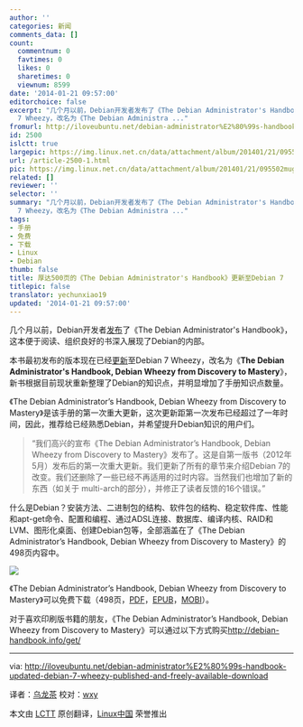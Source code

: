 ```yaml
---
author: ''
categories: 新闻
comments_data: []
count:
  commentnum: 0
  favtimes: 0
  likes: 0
  sharetimes: 0
  viewnum: 8599
date: '2014-01-21 09:57:00'
editorchoice: false
excerpt: "几个月以前，Debian开发者发布了《The Debian Administrator's Handbook》，这本便于阅读、组织良好的书深入展现了Debian的内部。\r\n本书最初发布的版本现在已经更新至Debian
  7 Wheezy，改名为《The Debian Administra ..."
fromurl: http://iloveubuntu.net/debian-administrator%E2%80%99s-handbook-updated-debian-7-wheezy-published-and-freely-available-download
id: 2500
islctt: true
largepic: https://img.linux.net.cn/data/attachment/album/201401/21/095502mugznz22rc6onu5w.png
url: /article-2500-1.html
pic: https://img.linux.net.cn/data/attachment/album/201401/21/095502mugznz22rc6onu5w.png.thumb.jpg
related: []
reviewer: ''
selector: ''
summary: "几个月以前，Debian开发者发布了《The Debian Administrator's Handbook》，这本便于阅读、组织良好的书深入展现了Debian的内部。\r\n本书最初发布的版本现在已经更新至Debian
  7 Wheezy，改名为《The Debian Administra ..."
tags:
- 手册
- 免费
- 下载
- Linux
- Debian
thumb: false
title: 厚达500页的《The Debian Administrator's Handbook》更新至Debian 7
titlepic: false
translator: yechunxiao19
updated: '2014-01-21 09:57:00'
---
```


几个月以前，Debian开发者[发布](http://iloveubuntu.net/debian-administrator%E2%80%99s-handbook-available-both-payed-and-free-ebook-epub-mobi-pdf)了《The Debian Administrator's Handbook》，这本便于阅读、组织良好的书深入展现了Debian的内部。


本书最初发布的版本现在已经[更新](http://debian-handbook.info/2013/major-update-of-the-debian-administrators-handbook-for-debian-7-wheezy/)至Debian 7 Wheezy，改名为《**The Debian Administrator's Handbook, Debian Wheezy from Discovery to Mastery**》，新书根据目前现状重新整理了Debian的知识点，并明显增加了手册知识点数量。


《The Debian Administrator’s Handbook, Debian Wheezy from Discovery to Mastery》是该手册的第一次重大更新，这次更新距第一次发布已经超过了一年时间，因此，推荐给已经熟悉Debian，并希望提升Debian知识的用户们。



> 
> “我们高兴的宣布《The Debian Administrator’s Handbook, Debian Wheezy from Discovery to Mastery》发布了。这是自第一版书（2012年5月）发布后的第一次重大更新。我们更新了所有的章节来介绍Debian 7的改变。我们还删除了一些已经不再适用的过时内容。当然我们也增加了新的东西（如关于 multi-arch的部分），并修正了读者反馈的16个错误。”
> 
> 
> 


什么是Debian？安装方法、二进制包的结构、软件包的结构、稳定软件库、性能和apt-get命令、配置和编程、通过ADSL连接、数据库、编译内核、RAID和LVM、图形化桌面、创建Debian包等，全部涵盖在了《The Debian Administrator’s Handbook, Debian Wheezy from Discovery to Mastery》的498页内容中。


![](/data/attachment/album/201401/21/095502mugznz22rc6onu5w.png)


《The Debian Administrator’s Handbook, Debian Wheezy from Discovery to Mastery》可以免费下载（498页，[PDF](http://debian-handbook.info/download/stable/debian-handbook.pdf)，[EPUB](http://debian-handbook.info/download/stable/debian-handbook.epub)，[MOBI](http://debian-handbook.info/download/stable/debian-handbook.mobi)）。


对于喜欢印刷版书籍的朋友，《The Debian Administrator’s Handbook, Debian Wheezy from Discovery to Mastery》可以通过以下方式购买<http://debian-handbook.info/get/>




---


via: <http://iloveubuntu.net/debian-administrator%E2%80%99s-handbook-updated-debian-7-wheezy-published-and-freely-available-download>


译者：[乌龙茶](https://github.com/yechunxiao19) 校对：[wxy](https://github.com/wxy)


本文由 [LCTT](https://github.com/LCTT/TranslateProject) 原创翻译，[Linux中国](http://linux.cn/) 荣誉推出